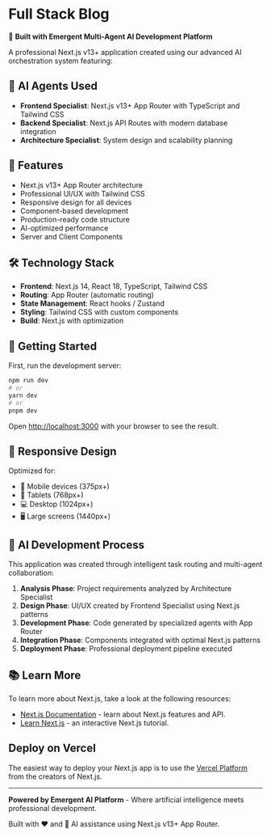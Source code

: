 # Full Stack Blog

🤖 **Built with Emergent Multi-Agent AI Development Platform**

A professional Next.js v13+ application created using our advanced AI orchestration system featuring:

## 🎯 AI Agents Used
- **Frontend Specialist**: Next.js v13+ App Router with TypeScript and Tailwind CSS
- **Backend Specialist**: Next.js API Routes with modern database integration  
- **Architecture Specialist**: System design and scalability planning

## 🚀 Features
- Next.js v13+ App Router architecture
- Professional UI/UX with Tailwind CSS
- Responsive design for all devices
- Component-based development
- Production-ready code structure
- AI-optimized performance
- Server and Client Components

## 🛠️ Technology Stack
- **Frontend**: Next.js 14, React 18, TypeScript, Tailwind CSS
- **Routing**: App Router (automatic routing)
- **State Management**: React hooks / Zustand
- **Styling**: Tailwind CSS with custom components
- **Build**: Next.js with optimization

## 🎨 Getting Started

First, run the development server:

```bash
npm run dev
# or
yarn dev
# or
pnpm dev
```

Open [http://localhost:3000](http://localhost:3000) with your browser to see the result.

## 📱 Responsive Design
Optimized for:
- 📱 Mobile devices (375px+)
- 📲 Tablets (768px+)  
- 💻 Desktop (1024px+)
- 🖥️ Large screens (1440px+)

## 🧠 AI Development Process
This application was created through intelligent task routing and multi-agent collaboration:

1. **Analysis Phase**: Project requirements analyzed by Architecture Specialist
2. **Design Phase**: UI/UX created by Frontend Specialist using Next.js patterns
3. **Development Phase**: Code generated by specialized agents with App Router
4. **Integration Phase**: Components integrated with optimal Next.js patterns
5. **Deployment Phase**: Professional deployment pipeline executed

## 📚 Learn More

To learn more about Next.js, take a look at the following resources:

- [Next.js Documentation](https://nextjs.org/docs) - learn about Next.js features and API.
- [Learn Next.js](https://nextjs.org/learn) - an interactive Next.js tutorial.

## Deploy on Vercel

The easiest way to deploy your Next.js app is to use the [Vercel Platform](https://vercel.com/new?utm_medium=default-template&filter=next.js&utm_source=create-next-app&utm_campaign=create-next-app-readme) from the creators of Next.js.

---

**Powered by Emergent AI Platform** - Where artificial intelligence meets professional development.

Built with ❤️ and 🤖 AI assistance using Next.js v13+ App Router.
